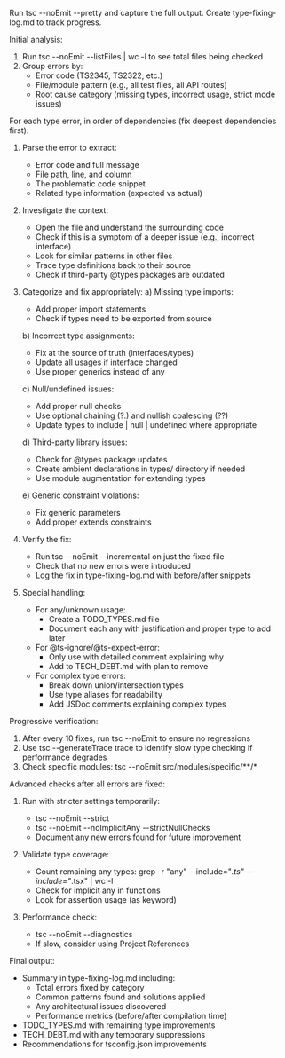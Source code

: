 Run tsc --noEmit --pretty and capture the full output. Create type-fixing-log.md to track progress.

Initial analysis:
1. Run tsc --noEmit --listFiles | wc -l to see total files being checked
2. Group errors by:
   - Error code (TS2345, TS2322, etc.)
   - File/module pattern (e.g., all test files, all API routes)
   - Root cause category (missing types, incorrect usage, strict mode issues)

For each type error, in order of dependencies (fix deepest dependencies first):
1. Parse the error to extract:
   - Error code and full message
   - File path, line, and column
   - The problematic code snippet
   - Related type information (expected vs actual)

2. Investigate the context:
   - Open the file and understand the surrounding code
   - Check if this is a symptom of a deeper issue (e.g., incorrect interface)
   - Look for similar patterns in other files
   - Trace type definitions back to their source
   - Check if third-party @types packages are outdated

3. Categorize and fix appropriately:
   a) Missing type imports:
      - Add proper import statements
      - Check if types need to be exported from source
   
   b) Incorrect type assignments:
      - Fix at the source of truth (interfaces/types)
      - Update all usages if interface changed
      - Use proper generics instead of any
   
   c) Null/undefined issues:
      - Add proper null checks
      - Use optional chaining (?.) and nullish coalescing (??)
      - Update types to include | null | undefined where appropriate
   
   d) Third-party library issues:
      - Check for @types package updates
      - Create ambient declarations in types/ directory if needed
      - Use module augmentation for extending types
   
   e) Generic constraint violations:
      - Fix generic parameters
      - Add proper extends constraints

4. Verify the fix:
   - Run tsc --noEmit --incremental on just the fixed file
   - Check that no new errors were introduced
   - Log the fix in type-fixing-log.md with before/after snippets

5. Special handling:
   - For any/unknown usage:
     * Create a TODO_TYPES.md file
     * Document each any with justification and proper type to add later
   - For @ts-ignore/@ts-expect-error:
     * Only use with detailed comment explaining why
     * Add to TECH_DEBT.md with plan to remove
   - For complex type errors:
     * Break down union/intersection types
     * Use type aliases for readability
     * Add JSDoc comments explaining complex types

Progressive verification:
1. After every 10 fixes, run tsc --noEmit to ensure no regressions
2. Use tsc --generateTrace trace to identify slow type checking if performance degrades
3. Check specific modules: tsc --noEmit src/modules/specific/**/*

Advanced checks after all errors are fixed:
1. Run with stricter settings temporarily:
   - tsc --noEmit --strict
   - tsc --noEmit --noImplicitAny --strictNullChecks
   - Document any new errors found for future improvement

2. Validate type coverage:
   - Count remaining any types: grep -r "any" --include="*.ts" --include="*.tsx" | wc -l
   - Check for implicit any in functions
   - Look for assertion usage (as keyword)

3. Performance check:
   - tsc --noEmit --diagnostics
   - If slow, consider using Project References

Final output:
- Summary in type-fixing-log.md including:
  * Total errors fixed by category
  * Common patterns found and solutions applied
  * Any architectural issues discovered
  * Performance metrics (before/after compilation time)
- TODO_TYPES.md with remaining type improvements
- TECH_DEBT.md with any temporary suppressions
- Recommendations for tsconfig.json improvements